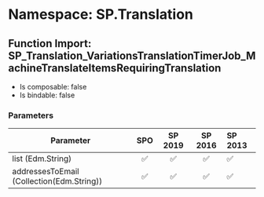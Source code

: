 # Namespace: SP.Translation

## Function Import: SP_Translation_VariationsTranslationTimerJob_MachineTranslateItemsRequiringTranslation

- Is composable: false
- Is bindable: false

### Parameters

Parameter | SPO | SP 2019 | SP 2016 | SP 2013
----------|:---:|:-------:|:-------:|:-------
list (Edm.String) | ✅ | ✅ | ✅ | ✅
addressesToEmail (Collection(Edm.String)) | ✅ | ✅ | ✅ | ✅